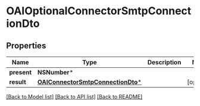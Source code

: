 # OAIOptionalConnectorSmtpConnectionDto

## Properties
Name | Type | Description | Notes
------------ | ------------- | ------------- | -------------
**present** | **NSNumber*** |  | 
**result** | [**OAIConnectorSmtpConnectionDto***](OAIConnectorSmtpConnectionDto) |  | [optional] 

[[Back to Model list]](../README#documentation-for-models) [[Back to API list]](../README#documentation-for-api-endpoints) [[Back to README]](../README)


